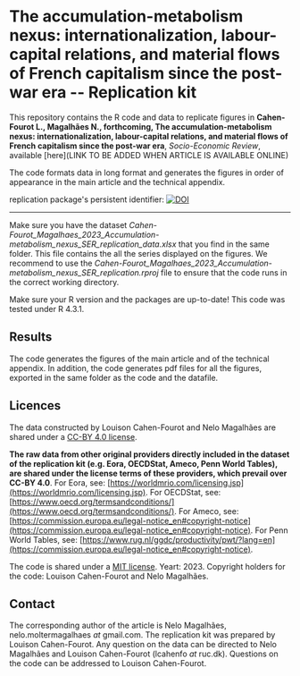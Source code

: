 # The accumulation-metabolism nexus: internationalization, labour-capital relations, and material flows of French capitalism since the post-war era -- Replication kit
This repository contains the R code and data to replicate figures in __Cahen-Fourot L., Magalhães N., forthcoming, The accumulation-metabolism nexus: internationalization, labour-capital relations, and material flows of French capitalism since the post-war era__, _Socio-Economic Review_, available [here](LINK TO BE ADDED WHEN ARTICLE IS AVAILABLE ONLINE)

The code formats data in long format and generates the figures in order of appearance in the main article and the technical appendix.

replication package's persistent identifier: [![DOI](https://zenodo.org/badge/713346180.svg)](https://zenodo.org/doi/10.5281/zenodo.10091573)


---
Make sure you have the dataset _Cahen-Fourot_Magalhaes_2023_Accumulation-metabolism_nexus_SER_replication_data.xlsx_ that you find in the same folder. This file contains the all the series displayed on the figures. We recommend to use the _Cahen-Fourot_Magalhaes_2023_Accumulation-metabolism_nexus_SER_replication.rproj_ file to ensure that the code runs in the correct working directory.

Make sure your R version and the packages are up-to-date! This code was tested under R 4.3.1.

## Results

The code generates the figures of the main article and of the technical appendix.
In addition, the code generates pdf files for all the figures, exported in the same folder as the code and the datafile.

## Licences

The data constructed by Louison Cahen-Fourot and Nelo Magalhães are shared under a [CC-BY 4.0 license](https://creativecommons.org/licenses/by/4.0/deed.en).

__The raw data from other original providers directly included in the dataset of the replication kit (e.g. Eora, OECDStat, Ameco, Penn World Tables), are shared under the license terms of these providers, which prevail over CC-BY 4.0__. For Eora, see: [https://worldmrio.com/licensing.jsp](https://worldmrio.com/licensing.jsp). For OECDStat, see: [https://www.oecd.org/termsandconditions/](https://www.oecd.org/termsandconditions/). For Ameco, see: [https://commission.europa.eu/legal-notice_en#copyright-notice](https://commission.europa.eu/legal-notice_en#copyright-notice). For Penn World Tables, see: [https://www.rug.nl/ggdc/productivity/pwt/?lang=en](https://commission.europa.eu/legal-notice_en#copyright-notice).

The code is shared under a [MIT license](https://choosealicense.com/licenses/mit/). Yeart: 2023. Copyright holders for the code: Louison Cahen-Fourot and Nelo Magalhães.
## Contact

The corresponding author of the article is Nelo Magalhães, nelo.moltermagalhaes _at_ gmail.com. The replication kit was prepared by Louison Cahen-Fourot. Any question on the data can be directed to Nelo Magalhães and Louison Cahen-Fourot (lcahenfo _at_ ruc.dk). Questions on the code can be addressed to Louison Cahen-Fourot. 





